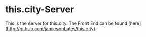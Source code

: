 # this.city-Server

This is the server for this.city. The Front End can be found [here] (http://github.com/jamiesonbates/this.city).
